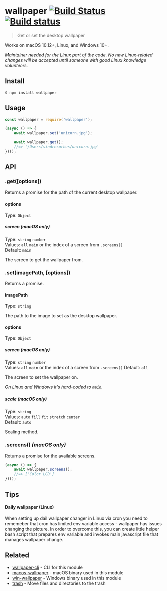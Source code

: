 # wallpaper [![Build Status](https://travis-ci.org/sindresorhus/wallpaper.svg?branch=master)](https://travis-ci.org/sindresorhus/wallpaper) [![Build status](https://ci.appveyor.com/api/projects/status/xhwaihmhhplh5d05/branch/master?svg=true)](https://ci.appveyor.com/project/sindresorhus/wallpaper/branch/master)

> Get or set the desktop wallpaper

Works on macOS 10.12+, Linux, and Windows 10+.

*Maintainer needed for the Linux part of the code. No new Linux-related changes will be accepted until someone with good Linux knowledge volunteers.*


## Install

```
$ npm install wallpaper
```


## Usage

```js
const wallpaper = require('wallpaper');

(async () => {
	await wallpaper.set('unicorn.jpg');

	await wallpaper.get();
	//=> '/Users/sindresorhus/unicorn.jpg'
})();
```


## API

### .get([options])

Returns a promise for the path of the current desktop wallpaper.

#### options

Type: `Object`

##### screen *(macOS only)*

Type: `string` `number`<br>
Values: `all` `main` or the index of a screen from `.screens()`<br>
Default: `main`

The screen to get the wallpaper from.

### .set(imagePath, [options])

Returns a promise.

#### imagePath

Type: `string`

The path to the image to set as the desktop wallpaper.

#### options

Type: `Object`

##### screen *(macOS only)*

Type: `string` `number`<br>
Values: `all` `main` or the index of a screen from `.screens()`
Default: `all`

The screen to set the wallpaper on.

*On Linux and Windows it's hard-coded to `main`.*

##### scale *(macOS only)*

Type: `string`<br>
Values: `auto` `fill` `fit` `stretch` `center`<br>
Default: `auto`

Scaling method.

### .screens() *(macOS only)*

Returns a promise for the available screens.

```js
(async () => {
	await wallpaper.screens();
	//=> ['Color LCD']
})();
```

## Tips

#### Daily wallpaper (Linux)
When setting up dail wallpaper changer in Linux via cron you need to rememeber that cron has limited env variable access - wallpaper has issues changing the picture. In order to overcome this, you can create little helper bash script that prepares env variable and invokes main javascript file that manages wallpaper change.

## Related

- [wallpaper-cli](https://github.com/sindresorhus/wallpaper-cli) - CLI for this module
- [macos-wallpaper](https://github.com/sindresorhus/macos-wallpaper) - macOS binary used in this module
- [win-wallpaper](https://github.com/sindresorhus/win-wallpaper) - Windows binary used in this module
- [trash](https://github.com/sindresorhus/trash) - Move files and directories to the trash
